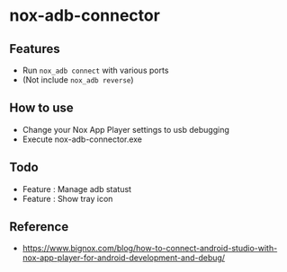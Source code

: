 # nox-adb-connector


## Features
- Run `nox_adb connect` with various ports
- (Not include `nox_adb reverse`) 

## How to use
- Change your Nox App Player settings to usb debugging
- Execute nox-adb-connector.exe


## Todo
- Feature : Manage adb statust
- Feature : Show tray icon


## Reference
- https://www.bignox.com/blog/how-to-connect-android-studio-with-nox-app-player-for-android-development-and-debug/
